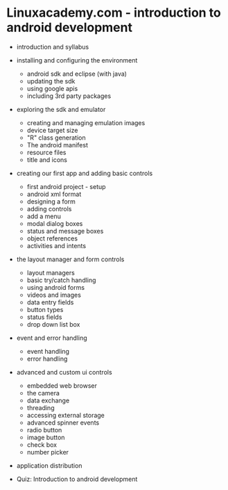 Linuxacademy.com - introduction to android development
======================================================

* introduction and syllabus

* installing and configuring the environment
  - android sdk and eclipse (with java)
  - updating the sdk
  - using google apis
  - including 3rd party packages
  
* exploring the sdk and emulator
  - creating and managing emulation images
  - device target size
  - "R" class generation
  - The android manifest
  - resource files
  - title and icons
  
* creating our first app and adding basic controls
  - first android project - setup
  - android xml format
  - designing a form
  - adding controls
  - add a menu
  - modal dialog boxes
  - status and message boxes
  - object references
  - activities and intents
  
* the layout manager and form controls
  - layout managers
  - basic try/catch handling
  - using android forms
  - videos and images
  - data entry fields
  - button types
  - status fields
  - drop down list box
  
* event and error handling
  - event handling
  - error handling
  
* advanced and custom ui controls
  - embedded web browser
  - the camera
  - data exchange
  - threading
  - accessing external storage
  - advanced spinner events
  - radio button
  - image button
  - check box
  - number picker
  
* application distribution
* Quiz: Introduction to android development